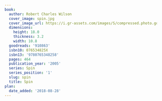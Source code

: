 ```yaml
---
book:
  author: Robert Charles Wilson
  cover_image: spin.jpg
  cover_image_url: https://i.gr-assets.com/images/S/compressed.photo.goodreads.com/books/1406383726l/910863._SX98_.jpg
  dimensions:
    height: 18.0
    thickness: 3.2
    width: 10.8
  goodreads: '910863'
  isbn10: 076534825X
  isbn13: '9780765348258'
  pages: 464
  publication_year: '2005'
  series: Spin
  series_position: '1'
  slug: spin
  title: Spin
plan:
  date_added: '2018-08-28'
---
```

